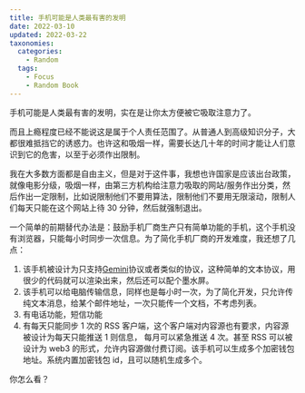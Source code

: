 ```yaml
---
title: 手机可能是人类最有害的发明
date: 2022-03-10
updated: 2022-03-22
taxonomies:
  categories:
    - Random
  tags:
    - Focus
    - Random Book
---
```


手机可能是人类最有害的发明，实在是让你太方便被它吸取注意力了。

而且上瘾程度已经不能说这是属于个人责任范围了。从普通人到高级知识分子，大都很难抵挡它的诱惑力。也许这和吸烟一样，需要长达几十年的时间才能让人们意识到它的危害，以至于必须作出限制。

<!-- more -->

我在大多数方面都是自由主义，但是对于这件事，我想也许国家是应该出台政策，就像电影分级，吸烟一样，由第三方机构给注意力吸取的网站/服务作出分类，然后作出一定限制，比如说限制他们不要用算法，限制他们不要用无限滚动，限制人们每天只能在这个网站上待
30 分钟，然后就强制退出。

一个简单的前期替代办法是：鼓励手机厂商生产只有简单功能的手机，这个手机没有浏览器，只能每小时同步一次信息。为了简化手机厂商的开发难度，我还想了几点：

1. 该手机被设计为只支持[Gemini](https://gemini.circumlunar.space/)协议或者类似的协议，这种简单的文本协议，用很少的代码就可以渲染出来，然后还可以配个墨水屏。
2. 该手机可以给电脑传输信息，同样也是每小时一次，为了简化开发，只允许传纯文本消息，给某个邮件地址，一次只能传一个文档，不考虑列表。
3. 有电话功能，短信功能
4. 有每天只能同步 1 次的 RSS 客户端，这个客户端对内容源也有要求，内容源被设计为每天只能推送 1 则信息， 每月可以紧急推送 4 次。甚至 RSS
   可以被设计为 web3 的形式，允许内容源做付费订阅。该手机可以生成多个加密钱包地址。系统内置加密钱包 id，且可以随机生成多个。

你怎么看？
